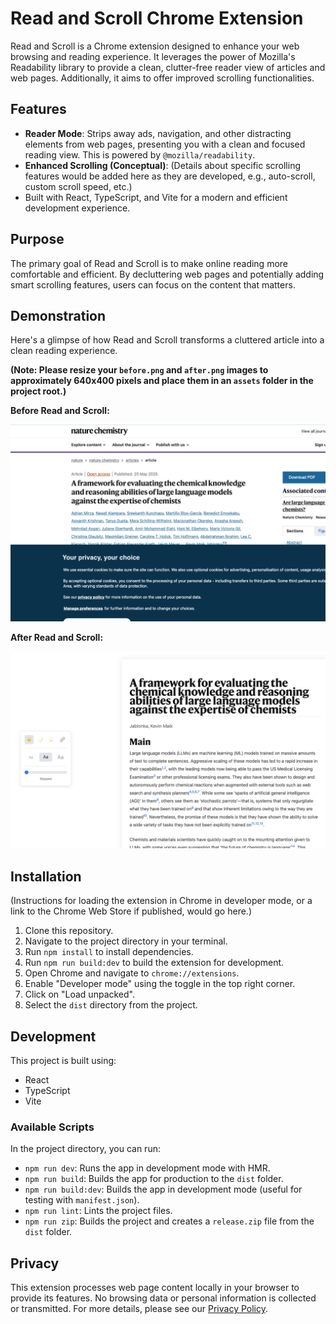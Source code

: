 # Read and Scroll Chrome Extension

Read and Scroll is a Chrome extension designed to enhance your web browsing and reading experience. It leverages the power of Mozilla's Readability library to provide a clean, clutter-free reader view of articles and web pages. Additionally, it aims to offer improved scrolling functionalities.

## Features

- **Reader Mode**: Strips away ads, navigation, and other distracting elements from web pages, presenting you with a clean and focused reading view. This is powered by `@mozilla/readability`.
- **Enhanced Scrolling (Conceptual)**: (Details about specific scrolling features would be added here as they are developed, e.g., auto-scroll, custom scroll speed, etc.)
- Built with React, TypeScript, and Vite for a modern and efficient development experience.

## Purpose

The primary goal of Read and Scroll is to make online reading more comfortable and efficient. By decluttering web pages and potentially adding smart scrolling features, users can focus on the content that matters.

## Demonstration

Here's a glimpse of how Read and Scroll transforms a cluttered article into a clean reading experience.

**(Note: Please resize your `before.png` and `after.png` images to approximately 640x400 pixels and place them in an `assets` folder in the project root.)**

**Before Read and Scroll:**

![Before using Read and Scroll](assets/before.png)

**After Read and Scroll:**

![After using Read and Scroll](assets/after.png)

## Installation

(Instructions for loading the extension in Chrome in developer mode, or a link to the Chrome Web Store if published, would go here.)

1. Clone this repository.
2. Navigate to the project directory in your terminal.
3. Run `npm install` to install dependencies.
4. Run `npm run build:dev` to build the extension for development.
5. Open Chrome and navigate to `chrome://extensions`.
6. Enable "Developer mode" using the toggle in the top right corner.
7. Click on "Load unpacked".
8. Select the `dist` directory from the project.

## Development

This project is built using:

- React
- TypeScript
- Vite

### Available Scripts

In the project directory, you can run:

- `npm run dev`: Runs the app in development mode with HMR.
- `npm run build`: Builds the app for production to the `dist` folder.
- `npm run build:dev`: Builds the app in development mode (useful for testing with `manifest.json`).
- `npm run lint`: Lints the project files.
- `npm run zip`: Builds the project and creates a `release.zip` file from the `dist` folder.

## Privacy

This extension processes web page content locally in your browser to provide its features. No browsing data or personal information is collected or transmitted. For more details, please see our [Privacy Policy](PrivacyPolicy.md).
